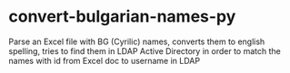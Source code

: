 # convert-bulgarian-names-py
Parse an Excel file with BG (Cyrilic) names, converts them to english spelling, tries to find them in LDAP Active Directory in order to match the names with id from Excel doc to username in LDAP
